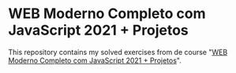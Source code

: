 # WEB Moderno Completo com JavaScript 2021 + Projetos

This repository contains my solved exercises from de course "<a href="https://www.udemy.com/course/curso-web/" alt="Udemy" target="_blank" rel="noreferrer noopener">WEB Moderno Completo com JavaScript 2021 + Projetos</a>".

